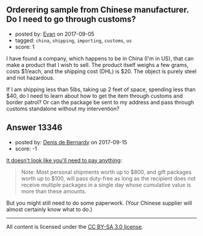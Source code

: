 ## Orderering sample from Chinese manufacturer. Do I need to go through customs?

- posted by: [Evan](https://stackexchange.com/users/5974420/evan) on 2017-09-05
- tagged: `china`, `shipping`, `importing`, `customs`, `us`
- score: 1

<p>I have found a company, which happens to be in China (I'm in US), that can make a product that I wish to sell. The product itself weighs a few grams, costs $1/each, and the shipping cost (DHL) is $20. The object is purely steel and not hazardous. </p>

<p>If I am shipping less than 5lbs, taking up 2 feet of space, spending less than $40, do I need to learn about how to get the item through customs and border patrol? Or can the package be sent to my address and pass through customs standalone without my intervention?</p>



## Answer 13346

- posted by: [Denis de Bernardy](https://stackexchange.com/users/182468/denis-de-bernardy) on 2017-09-15
- score: -1

<p><a href="https://help.cbp.gov/app/answers/detail/a_id/126/kw/sending%20parcels%20to%20usa/session/L3RpbWUvMTUwNTQ2ODE1OC9zaWQvWjh6KnZMc24%3D" rel="nofollow noreferrer">It doesn't look like you'll need to pay anything</a>:</p>

<blockquote>
  <p>Note: Most personal shipments worth up to $800, and gift packages worth up to $100, will pass duty-free as long as the recipient does not receive multiple packages in a single day whose cumulative value is more than these amounts.</p>
</blockquote>

<p>But you might still need to do some paperwork. (Your Chinese supplier will almost certainly know what to do.)</p>




---

All content is licensed under the [CC BY-SA 3.0 license](https://creativecommons.org/licenses/by-sa/3.0/).
